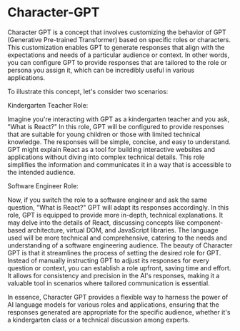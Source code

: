 # Character-GPT
<p>
  Character GPT is a concept that involves customizing the behavior of GPT (Generative Pre-trained Transformer) based on specific roles or characters. This customization enables GPT to generate responses that align with the expectations and needs of a particular audience or context. In other words, you can configure GPT to provide responses that are tailored to the role or persona you assign it, which can be incredibly useful in various applications.
</p>

<p>To illustrate this concept, let's consider two scenarios:</p>


<p>Kindergarten Teacher Role:</p>
<p>
Imagine you're interacting with GPT as a kindergarten teacher and you ask, "What is React?" In this role, GPT will be configured to provide responses that are suitable for young children or those with limited technical knowledge. The responses will be simple, concise, and easy to understand. GPT might explain React as a tool for building interactive websites and applications without diving into complex technical details. This role simplifies the information and communicates it in a way that is accessible to the intended audience.
</p>

<p>Software Engineer Role:</p>
<p>
Now, if you switch the role to a software engineer and ask the same question, "What is React?" GPT will adapt its responses accordingly. In this role, GPT is equipped to provide more in-depth, technical explanations. It may delve into the details of React, discussing concepts like component-based architecture, virtual DOM, and JavaScript libraries. The language used will be more technical and comprehensive, catering to the needs and understanding of a software engineering audience.
The beauty of Character GPT is that it streamlines the process of setting the desired role for GPT. Instead of manually instructing GPT to adjust its responses for every question or context, you can establish a role upfront, saving time and effort. It allows for consistency and precision in the AI's responses, making it a valuable tool in scenarios where tailored communication is essential.
</p>
<p>
In essence, Character GPT provides a flexible way to harness the power of AI language models for various roles and applications, ensuring that the responses generated are appropriate for the specific audience, whether it's a kindergarten class or a technical discussion among experts.
</p>
